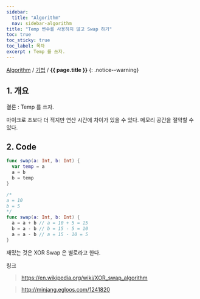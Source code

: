 ```yaml
---
sidebar:
  title: "Algorithm"
  nav: sidebar-algorithm
title: "Temp 변수를 사용하지 않고 Swap 하기"
toc: true
toc_sticky: true
toc_label: 목차
excerpt : Temp 를 쓰자.
---
```

[Algorithm](/algorithm/) / [기법](/algorithm/techniques/) / **{{ page.title }}**
{: .notice--warning}

## 1. 개요

결론 : Temp 를 쓰자.

마이크로 초보다 더 적지만 연산 시간에 차이가 있을 수 있다.
메모리 공간을 절약할 수 있다.
## 2. Code

```swift
func swap(a: Int, b: Int) {
  var temp = a
  a = b
  b = temp
}
```

```swift
/*
a = 10
b = 5
*/
func swap(a: Int, b: Int) {
  a = a + b // a = 10 + 5 = 15
  b = a - b // b = 15 - 5 = 10
  a = a - b // a = 15 - 10 = 5
}
```

재밌는 것은
XOR Swap 은 별로라고 한다.

링크
>https://en.wikipedia.org/wiki/XOR_swap_algorithm

>http://minjang.egloos.com/1241820
